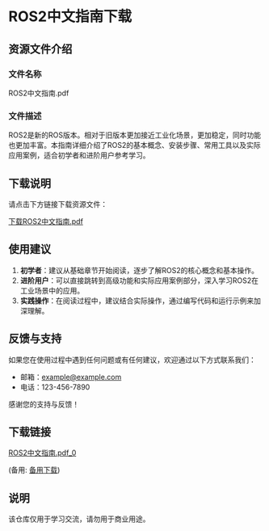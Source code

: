# ROS2中文指南下载

## 资源文件介绍

### 文件名称
ROS2中文指南.pdf

### 文件描述
ROS2是新的ROS版本。相对于旧版本更加接近工业化场景，更加稳定，同时功能也更加丰富。本指南详细介绍了ROS2的基本概念、安装步骤、常用工具以及实际应用案例，适合初学者和进阶用户参考学习。

## 下载说明

请点击下方链接下载资源文件：

[下载ROS2中文指南.pdf](#)

## 使用建议

1. **初学者**：建议从基础章节开始阅读，逐步了解ROS2的核心概念和基本操作。
2. **进阶用户**：可以直接跳转到高级功能和实际应用案例部分，深入学习ROS2在工业场景中的应用。
3. **实践操作**：在阅读过程中，建议结合实际操作，通过编写代码和运行示例来加深理解。

## 反馈与支持

如果您在使用过程中遇到任何问题或有任何建议，欢迎通过以下方式联系我们：

- 邮箱：example@example.com
- 电话：123-456-7890

感谢您的支持与反馈！

## 下载链接
[ROS2中文指南.pdf_0](https://pan.quark.cn/s/0c3e50a8737d) 

(备用: [备用下载](https://pan.baidu.com/s/153Zkn6WAZWGO-EtPfO0yFA?pwd=1234))

## 说明

该仓库仅用于学习交流，请勿用于商业用途。
